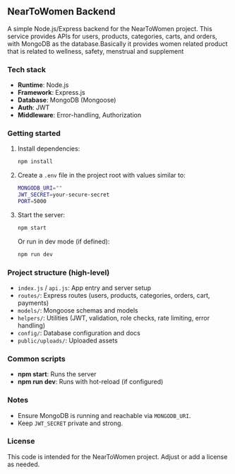 ## NearToWomen Backend

A simple Node.js/Express backend for the NearToWomen project. This service provides APIs for users, products, categories, carts, and orders, with MongoDB as the database.Basically it provides women related product that is related to wellness, safety, menstrual and supplement

### Tech stack
- **Runtime**: Node.js
- **Framework**: Express.js
- **Database**: MongoDB (Mongoose)
- **Auth**: JWT
- **Middleware**: Error-handling, Authorization

### Getting started
1. Install dependencies:
   ```bash
   npm install
   ```
2. Create a `.env` file in the project root with values similar to:
   ```bash
   MONGODB_URI=""
   JWT_SECRET=your-secure-secret
   PORT=5000
   ```
3. Start the server:
   ```bash
   npm start
   ```
   Or run in dev mode (if defined):
   ```bash
   npm run dev
   ```

### Project structure (high-level)
- `index.js` / `api.js`: App entry and server setup
- `routes/`: Express routes (users, products, categories, orders, cart, payments)
- `models/`: Mongoose schemas and models
- `helpers/`: Utilities (JWT, validation, role checks, rate limiting, error handling)
- `config/`: Database configuration and docs
- `public/uploads/`: Uploaded assets

### Common scripts
- **npm start**: Runs the server
- **npm run dev**: Runs with hot-reload (if configured)

### Notes
- Ensure MongoDB is running and reachable via `MONGODB_URI`.
- Keep `JWT_SECRET` private and strong.

### License
This code is intended for the NearToWomen project. Adjust or add a license as needed.